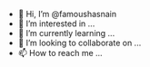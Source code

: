 - 👋 Hi, I’m @famoushasnain
- 👀 I’m interested in ...
- 🌱 I’m currently learning ...
- 💞️ I’m looking to collaborate on ...
- 📫 How to reach me ...

<!---
famoushasnain/famoushasnain is a ✨ special ✨ repository because its `README.md` (this file) appears on your GitHub profile.
You can click the Preview link to take a look at your changes.
--->
